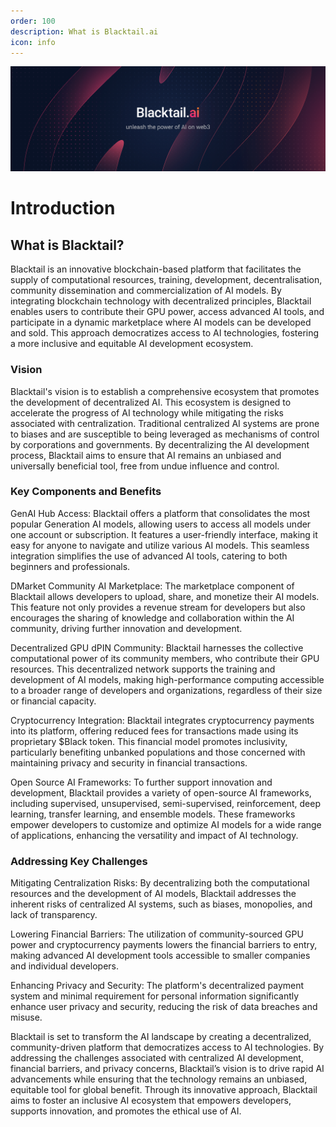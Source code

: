 ```yaml
---
order: 100
description: What is Blacktail.ai
icon: info
---
```


![](/static/blacktail-hero.png)

# Introduction

## What is Blacktail?

Blacktail is an innovative blockchain-based platform that facilitates the supply of computational resources, training, development, decentralisation, community dissemination and commercialization of AI models. By integrating blockchain technology with decentralized principles, Blacktail enables users to contribute their GPU power, access advanced AI tools, and participate in a dynamic marketplace where AI models can be developed and sold. This approach democratizes access to AI technologies, fostering a more inclusive and equitable AI development ecosystem.

### Vision <a href="#id-30j0zll" id="id-30j0zll"></a>

Blacktail's vision is to establish a comprehensive ecosystem that promotes the development of decentralized AI. This ecosystem is designed to accelerate the progress of AI technology while mitigating the risks associated with centralization. Traditional centralized AI systems are prone to biases and are susceptible to being leveraged as mechanisms of control by corporations and governments. By decentralizing the AI development process, Blacktail aims to ensure that AI remains an unbiased and universally beneficial tool, free from undue influence and control.

### Key Components and Benefits <a href="#id-1fob9te" id="id-1fob9te"></a>

GenAI Hub Access: Blacktail offers a platform that consolidates the most popular Generation AI models, allowing users to access all models under one account or subscription. It features a user-friendly interface, making it easy for anyone to navigate and utilize various AI models. This seamless integration simplifies the use of advanced AI tools, catering to both beginners and professionals.

DMarket Community AI Marketplace: The marketplace component of Blacktail allows developers to upload, share, and monetize their AI models. This feature not only provides a revenue stream for developers but also encourages the sharing of knowledge and collaboration within the AI community, driving further innovation and development.

Decentralized GPU dPIN Community: Blacktail harnesses the collective computational power of its community members, who contribute their GPU resources. This decentralized network supports the training and development of AI models, making high-performance computing accessible to a broader range of developers and organizations, regardless of their size or financial capacity.

Cryptocurrency Integration: Blacktail integrates cryptocurrency payments into its platform, offering reduced fees for transactions made using its proprietary $Black token. This financial model promotes inclusivity, particularly benefiting unbanked populations and those concerned with maintaining privacy and security in financial transactions.

Open Source AI Frameworks: To further support innovation and development, Blacktail provides a variety of open-source AI frameworks, including supervised, unsupervised, semi-supervised, reinforcement, deep learning, transfer learning, and ensemble models. These frameworks empower developers to customize and optimize AI models for a wide range of applications, enhancing the versatility and impact of AI technology.

### Addressing Key Challenges <a href="#id-3znysh7" id="id-3znysh7"></a>

Mitigating Centralization Risks: By decentralizing both the computational resources and the development of AI models, Blacktail addresses the inherent risks of centralized AI systems, such as biases, monopolies, and lack of transparency.

Lowering Financial Barriers: The utilization of community-sourced GPU power and cryptocurrency payments lowers the financial barriers to entry, making advanced AI development tools accessible to smaller companies and individual developers.

Enhancing Privacy and Security: The platform's decentralized payment system and minimal requirement for personal information significantly enhance user privacy and security, reducing the risk of data breaches and misuse.

Blacktail is set to transform the AI landscape by creating a decentralized, community-driven platform that democratizes access to AI technologies. By addressing the challenges associated with centralized AI development, financial barriers, and privacy concerns, Blacktail’s vision is to drive rapid AI advancements while ensuring that the technology remains an unbiased, equitable tool for global benefit. Through its innovative approach, Blacktail aims to foster an inclusive AI ecosystem that empowers developers, supports innovation, and promotes the ethical use of AI.
